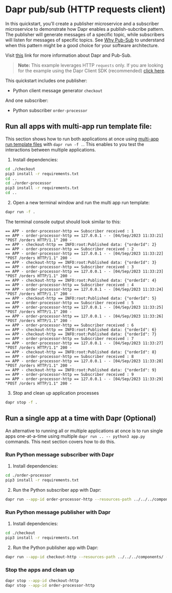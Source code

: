 # Dapr pub/sub (HTTP requests client)

In this quickstart, you'll create a publisher microservice and a subscriber microservice to demonstrate how Dapr enables a publish-subcribe pattern. The publisher will generate messages of a specific topic, while subscribers will listen for messages of specific topics. See [Why Pub-Sub](#why-pub-sub) to understand when this pattern might be a good choice for your software architecture.

Visit [this](https://docs.dapr.io/developing-applications/building-blocks/pubsub/) link for more information about Dapr and Pub-Sub.

> **Note:** This example leverages HTTP `requests` only.  If you are looking for the example using the Dapr Client SDK (recommended) [click here](../sdk/).

This quickstart includes one publisher:

- Python client message generator `checkout` 

And one subscriber: 
 
- Python subscriber `order-processor`

## Run all apps with multi-app run template file:

This section shows how to run both applications at once using [multi-app run template files](https://docs.dapr.io/developing-applications/local-development/multi-app-dapr-run/multi-app-overview/) with `dapr run -f .`.  This enables to you test the interactions between multiple applications.  

1. Install dependencies: 

<!-- STEP
name: Install Python dependencies
-->

```bash
cd ./checkout
pip3 install -r requirements.txt
cd ..
cd ./order-processor
pip3 install -r requirements.txt
cd ..
```
<!-- END_STEP -->
2. Open a new terminal window and run the multi app run template:

<!-- STEP
name: Run multi app run template
expected_stdout_lines:
  - 'Started Dapr with app id "order-processor-http"'
  - 'Started Dapr with app id "checkout-http"'
  - '== APP - checkout-http == INFO:root:Published data: {"orderId": 1}'
  - '== APP - order-processor-http == Subscriber received : 1'
expected_stderr_lines:
output_match_mode: substring
match_order: none
background: true
sleep: 15
timeout_seconds: 30
-->

```bash
dapr run -f .
```

The terminal console output should look similar to this:

```text
== APP - order-processor-http == Subscriber received : 1
== APP - order-processor-http == 127.0.0.1 - - [04/Sep/2023 11:33:21] "POST /orders HTTP/1.1" 200 -
== APP - checkout-http == INFO:root:Published data: {"orderId": 2}
== APP - order-processor-http == Subscriber received : 2
== APP - order-processor-http == 127.0.0.1 - - [04/Sep/2023 11:33:22] "POST /orders HTTP/1.1" 200 -
== APP - checkout-http == INFO:root:Published data: {"orderId": 3}
== APP - order-processor-http == Subscriber received : 3
== APP - order-processor-http == 127.0.0.1 - - [04/Sep/2023 11:33:23] "POST /orders HTTP/1.1" 200 -
== APP - checkout-http == INFO:root:Published data: {"orderId": 4}
== APP - order-processor-http == Subscriber received : 4
== APP - order-processor-http == 127.0.0.1 - - [04/Sep/2023 11:33:24] "POST /orders HTTP/1.1" 200 -
== APP - checkout-http == INFO:root:Published data: {"orderId": 5}
== APP - order-processor-http == Subscriber received : 5
== APP - order-processor-http == 127.0.0.1 - - [04/Sep/2023 11:33:25] "POST /orders HTTP/1.1" 200 -
== APP - order-processor-http == 127.0.0.1 - - [04/Sep/2023 11:33:26] "POST /orders HTTP/1.1" 200 -
== APP - order-processor-http == Subscriber received : 6
== APP - checkout-http == INFO:root:Published data: {"orderId": 6}
== APP - checkout-http == INFO:root:Published data: {"orderId": 7}
== APP - order-processor-http == Subscriber received : 7
== APP - order-processor-http == 127.0.0.1 - - [04/Sep/2023 11:33:27] "POST /orders HTTP/1.1" 200 -
== APP - checkout-http == INFO:root:Published data: {"orderId": 8}
== APP - order-processor-http == Subscriber received : 8
== APP - order-processor-http == 127.0.0.1 - - [04/Sep/2023 11:33:28] "POST /orders HTTP/1.1" 200 -
== APP - checkout-http == INFO:root:Published data: {"orderId": 9}
== APP - order-processor-http == Subscriber received : 9
== APP - order-processor-http == 127.0.0.1 - - [04/Sep/2023 11:33:29] "POST /orders HTTP/1.1" 200 -
```

3. Stop and clean up application processes

```bash
dapr stop -f .
```
<!-- END_STEP -->

## Run a single app at a time with Dapr (Optional)

An alternative to running all or multiple applications at once is to run single apps one-at-a-time using multiple `dapr run .. -- python3 app.py` commands.  This next section covers how to do this. 

### Run Python message subscriber with Dapr

1. Install dependencies: 

```bash
cd ./order-processor
pip3 install -r requirements.txt
```

2. Run the Python subscriber app with Dapr: 

```bash
dapr run --app-id order-processor-http --resources-path ../../../components/ --app-port 6021 -- uvicorn app:app --port 6002
```

### Run Python message publisher with Dapr

1. Install dependencies: 

```bash
cd ./checkout
pip3 install -r requirements.txt 
```

2. Run the Python publisher app with Dapr: 

```bash
dapr run --app-id checkout-http --resources-path ../../../components/ -- python3 app.py
```

### Stop the apps and clean up

```bash
dapr stop --app-id checkout-http
dapr stop --app-id order-processor-http
```
